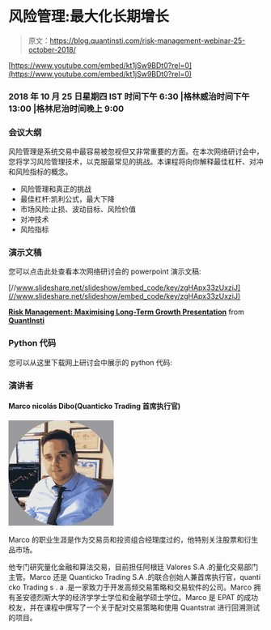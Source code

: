 # 风险管理:最大化长期增长

> 原文：<https://blog.quantinsti.com/risk-management-webinar-25-october-2018/>

[https://www.youtube.com/embed/kt1jSw9BDt0?rel=0](https://www.youtube.com/embed/kt1jSw9BDt0?rel=0)

### **2018 年 10 月 25 日星期四 IST 时间下午 6:30 |格林威治时间下午 13:00 |格林尼治时间晚上 9:00**

### **会议大纲**

风险管理是系统交易中最容易被忽视但又非常重要的方面。在本次网络研讨会中，您将学习风险管理技术，以克服最常见的挑战。本课程将向你解释最佳杠杆、对冲和风险指标的概念。

*   风险管理和真正的挑战
*   最佳杠杆:凯利公式，最大下降
*   市场风险:止损、波动目标、风险价值
*   对冲技术
*   风险指标

### **演示文稿**

您可以点击此处查看本次网络研讨会的 powerpoint 演示文稿:

[//www.slideshare.net/slideshow/embed_code/key/zgHApx33zUxziJ](//www.slideshare.net/slideshow/embed_code/key/zgHApx33zUxziJ)

**[Risk Management: Maximising Long-Term Growth Presentation](//www.slideshare.net/QuantInsti/risk-management-maximising-longterm-growth-presentation "Risk Management: Maximising Long-Term Growth Presentation")** from **[QuantInsti](//www.slideshare.net/QuantInsti)**

### **Python 代码**

您可以从这里下载网上研讨会中展示的 python 代码:

### **演讲者**

#### **Marco nicolás Dibo(Quanticko Trading 首席执行官)**

![marco](img/b341435b2da64a6176fab506cc13e24c.png)

Marco 的职业生涯是作为交易员和投资组合经理度过的，他特别关注股票和衍生品市场。

他专门研究量化金融和算法交易，目前担任阿根廷 Valores S.A .的量化交易部门主管。Marco 还是 Quanticko Trading S.A .的联合创始人兼首席执行官，quanti cko Trading s . a .是一家致力于开发高频交易策略和交易软件的公司。Marco 拥有圣安德烈斯大学的经济学学士学位和金融学硕士学位。Marco 是 EPAT 的成功校友，并在课程中撰写了一个关于配对交易策略和使用 Quantstrat 进行回溯测试的项目。
